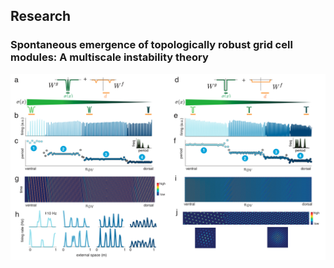 ## Research

### Spontaneous emergence of topologically robust grid cell modules: A multiscale instability theory
<img src="https://github.com/mikailkhona/mikailkhona.github.io/blob/main/content/gridcellmodules.png?raw=true" alt="Sublime's custom image"/>

